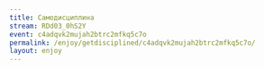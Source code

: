 ```yaml
---
title: Самодисциплина
stream: RDd03_0hS2Y
event: c4adqvk2mujah2btrc2mfkq5c7o
permalink: /enjoy/getdisciplined/c4adqvk2mujah2btrc2mfkq5c7o/
layout: enjoy
---
```


